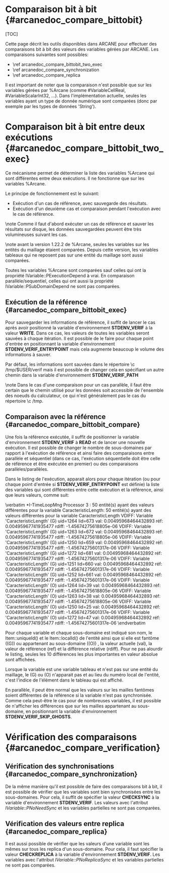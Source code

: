 ﻿Comparaison bit à bit {#arcanedoc_compare_bittobit}
======================

[TOC]

Cette page décrit les outils disponibles dans ARCANE pour effectuer
des comparaisons bit à bit des valeurs des variables gérées par
ARCANE. Les comparaisons suivantes sont possibles:
- \ref arcanedoc_compare_bittobit_two_exec
- \ref arcanedoc_compare_synchronization
- \ref arcanedoc_compare_replica

Il est important de noter que la comparaison n'est possible
que sur les variables gérées par %Arcane (comme #VariableCellReal,
#VariableScalarInt32, ...). Dans l'implémentation actuelle, seules
les variables ayant un type de donnée numérique sont comparées (donc
par exemple par les types de données 'String').

Comparaison bit à bit entre deux exécutions {#arcanedoc_compare_bittobit_two_exec}
===========================================

Ce mécanisme permet de déterminer la liste des variables %Arcane qui sont différentes
entre deux exécutions. Il ne fonctionne que sur les variables %Arcane.

Le principe de fonctionnement est le suivant:
- Exécution d'un cas de référence, avec sauvegarde des résultats.
- Exécution d'un deuxième cas et comparaison pendant l'exécution avec le cas de
référence.

\note Comme il faut d'abord exécuter un cas de référence et sauver les
résultats sur disque, les données sauvegardées peuvent être très
volumineuses suivant les cas.

\note avant la version 1.22.2 de %Arcane, seules les variables sur
les entités du maillage étaient comparées. Depuis cette version, les
variables tableaux qui ne reposent pas sur une entité du maillage
sont aussi comparées.

Toutes les variables %Arcane sont comparées sauf celles qui ont la
propriété IVariable::PExecutionDepend à vrai. En comparaison
parallèle/sequentiel, celles qui ont aussi la propriété
IVariable::PSubDomainDepend ne sont pas comparées.

Exécution de la référence {#arcanedoc_compare_bittobit_exec}
-------------------------

Pour sauvegarder les informations de référence, il suffit de lancer
le cas après avoir positionné la variable d'environnement **STDENV_VERIF** à la valeur
**WRITE**. Dans ce cas, les valeurs de toutes les variables seront
sauvées à chaque itération. Il est possible de le faire pour chaque
point d'entrée en positionnant la variable d'environnement
**STDENV_VERIF_ENTRYPOINT** mais cela augmente beaucoup le volume des
informations à sauver.

Par défaut, les informations sont sauvées dans le répertoire
\c /tmp/$USER/verif  mais il est possible de changer cela en spécifiant
un autre chemin dans la variable d'environnement **STDENV_VERIF_PATH**

\note Dans le cas d'une comparaison pour un cas parallèle, il faut
être certain que le chemin utilisé pour les données soit accessible
de l'ensemble des noeuds du calculateur, ce qui n'est généralement
pas le cas du répertoire \c /tmp.

Comparaison avec la référence {#arcanedoc_compare_bittobit_compare}
-----------------------------

Une fois la référence exécutée, il suffit de positionner la variable
d'environnement **STDENV_VERIF** à **READ** et de lancer une nouvelle
exécution. Il est possible de changer le nombre de sous-domaines par
rapport à l'exécution de référence et ainsi faire des comparaisons
entre parallèle et séquentiel (dans ce cas, l'exécution séquentielle
doit être celle de référence et être exécutée en premier) ou des comparaisons parallèles/parallèles.

Dans le listing de l'exécution, apparait alors pour chaque
itération (ou pour chaque point d'entrée si **STDENV_VERIF_ENTRYPOINT**
est définie) la liste des variables qui sont différentes entre cette
exécution et la référence, ainsi que leurs valeurs, comme suit:

\verbatim
*I-TimeLoopMng Processor 3 : 50 entité(s) ayant des valeurs différentes pour la variable CaracteristicLength:
50 entité(s) ayant des valeurs différentes pour la variable CaracteristicLength
VDIFF: Variable 'CaracteristicLength' (G) uid=1264 lid=673 val: 0.00495968464432893 réf: 0.00495967741935477 rdiff: -1.45674275618805e-06
VDIFF: Variable 'CaracteristicLength' (G) uid=1263 lid=672 val: 0.00495968464432893 réf: 0.00495967741935477 rdiff: -1.45674275618805e-06
VDIFF: Variable 'CaracteristicLength' (G) uid=1250 lid=659 val: 0.00495968464432892 réf: 0.00495967741935477 rdiff: -1.45674275601317e-06
VDIFF: Variable 'CaracteristicLength' (G) uid=1272 lid=681 val: 0.00495968464432892 réf: 0.00495967741935477 rdiff: -1.45674275601317e-06
VDIFF: Variable 'CaracteristicLength' (G) uid=1251 lid=660 val: 0.00495968464432892 réf: 0.00495967741935477 rdiff: -1.45674275601317e-06
VDIFF: Variable 'CaracteristicLength' (G) uid=1252 lid=661 val: 0.00495968464432892 réf: 0.00495967741935477 rdiff: -1.45674275601317e-06
VDIFF: Variable 'CaracteristicLength' (O) uid=1264 lid=39 val: 0.00495968464432893 réf: 0.00495967741935477 rdiff: -1.45674275618805e-06
VDIFF: Variable 'CaracteristicLength' (O) uid=1263 lid=38 val: 0.00495968464432893 réf: 0.00495967741935477 rdiff: -1.45674275618805e-06
VDIFF: Variable 'CaracteristicLength' (O) uid=1250 lid=25 val: 0.00495968464432892 réf: 0.00495967741935477 rdiff: -1.45674275601317e-06
VDIFF: Variable 'CaracteristicLength' (O) uid=1272 lid=47 val: 0.00495968464432892 réf: 0.00495967741935477 rdiff: -1.45674275601317e-06
\endverbatim

Pour chaque variable et chaque sous-domaine est indiqué son nom, le Item::uniqueId() et le
Item::localId() de l'entité ainsi que si elle est fantôme ((G)) ou
appartenant au sous-domaine ((O)) , la valeur actuelle (val), la valeur de
référence (ref) et la différence relative (rdiff). Pour ne pas
alourdir le listing, seules les 10 différences les plus importantes
en valeur absolue sont affichées.

Lorsque la variable est une variable tableau et n'est pas sur une
entité du maillage, le (G) ou (O) n'apparait pas et au lieu du
numéro local de l'entité, c'est l'indice de l'élément dans le
tableau qui est affiché.

En parallèle, il peut être normal que les valeurs sur les mailles
fantômes soient différentes de la référence si la variable n'est
pas synchronisée. Comme cela peut-être le cas pour de nombreuses
variables, il est possible de n'afficher les différences que sur
les mailles appartenant au sous-domaine, en positionnant la
variable d'environnement **STDENV_VERIF_SKIP_GHOSTS**.

Vérification des comparaisons {#arcanedoc_compare_verification}
=============================

Vérification des synchronisations {#arcanedoc_compare_synchronization}
---------------------------------

De la même manière qu'il est possible de faire des comparaisons bit
à bit, il est possible de vérifier que les variables sont bien
synchronisées entre les sous-domaines. Pour cela, il suffit de
spécifier la valeur **CHECKSYNC** à la variable d'environnement
**STDENV_VERIF**. Les valeurs avec l'attribut *IVariable::PNoNeedSync* et
les variables partielles ne sont pas comparées.

Vérification des valeurs entre replica {#arcanedoc_compare_replica}
--------------------------------------

Il est aussi possible de vérifier que les valeurs d'une variable
sont les mêmes sur tous les replica d'un sous-domaine. Pour cela,
il faut spécifier la valeur **CHECKREPLICA** à la variable
d'environnement **STDENV_VERIF**. Les variables avec l'attribut
*IVariable::PNoReplicaSync* et les variables partielles ne sont pas
comparées.

